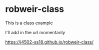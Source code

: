 # robweir-class
This is a class example 

I'll add in the url momentarily

https://j4502-ss18.github.io/robweir-class/
